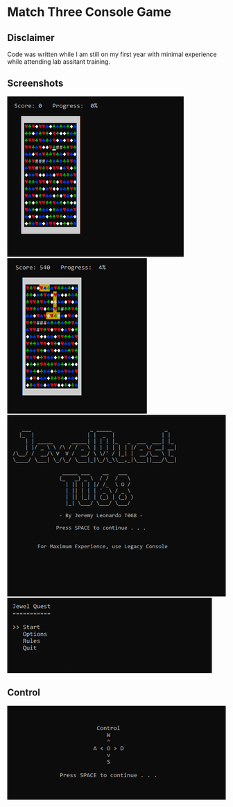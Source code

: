 # Match Three Console Game

## Disclaimer

Code was written while I am still on my first year with minimal experience while attending lab assitant training.

## Screenshots

![4 Gameplay](screenshots/4-gameplay.png?raw=true "Gameplay")<br>
![5 Gameplay](screenshots/5-gameplay.png?raw=true "Gameplay")<br>
![1 Splashscreen](screenshots/1-splashscreen.png?raw=true "Splashscreen")<br>
![3 Menu](screenshots/3-menu.png?raw=true "Menu")<br>

## Control

![2 Control](screenshots/2-control.png?raw=true "Control")<br>
